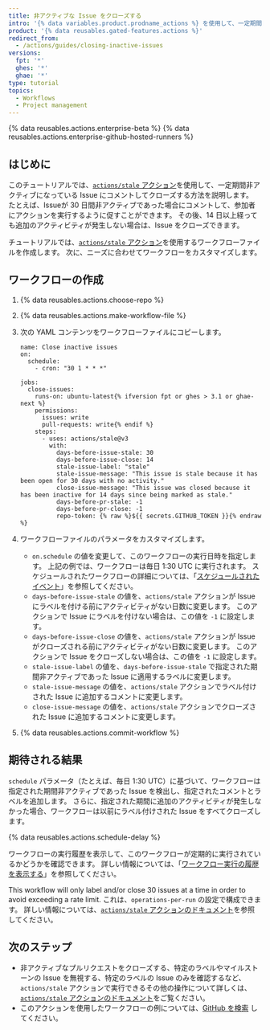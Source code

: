 ```yaml
---
title: 非アクティブな Issue をクローズする
intro: '{% data variables.product.prodname_actions %} を使用して、一定期間、非アクティブであった Issue にコメントしたり、Issue をクローズしたりすることができます。'
product: '{% data reusables.gated-features.actions %}'
redirect_from:
  - /actions/guides/closing-inactive-issues
versions:
  fpt: '*'
  ghes: '*'
  ghae: '*'
type: tutorial
topics:
  - Workflows
  - Project management
---
```


{% data reusables.actions.enterprise-beta %}
{% data reusables.actions.enterprise-github-hosted-runners %}

## はじめに

このチュートリアルでは、[`actions/stale` アクション](https://github.com/marketplace/actions/close-stale-issues)を使用して、一定期間非アクティブになっている Issue にコメントしてクローズする方法を説明します。 たとえば、Issueが 30 日間非アクティブであった場合にコメントして、参加者にアクションを実行するように促すことができます。 その後、14 日以上経っても追加のアクティビティが発生しない場合は、Issue をクローズできます。

チュートリアルでは、[`actions/stale` アクション](https://github.com/marketplace/actions/close-stale-issues)を使用するワークフローファイルを作成します。 次に、ニーズに合わせてワークフローをカスタマイズします。

## ワークフローの作成

1. {% data reusables.actions.choose-repo %}
2. {% data reusables.actions.make-workflow-file %}
3. 次の YAML コンテンツをワークフローファイルにコピーします。

    ```yaml{:copy}
    name: Close inactive issues
    on:
      schedule:
        - cron: "30 1 * * *"

    jobs:
      close-issues:
        runs-on: ubuntu-latest{% ifversion fpt or ghes > 3.1 or ghae-next %}
        permissions:
          issues: write
          pull-requests: write{% endif %}
        steps:
          - uses: actions/stale@v3
            with:
              days-before-issue-stale: 30
              days-before-issue-close: 14
              stale-issue-label: "stale"
              stale-issue-message: "This issue is stale because it has been open for 30 days with no activity."
              close-issue-message: "This issue was closed because it has been inactive for 14 days since being marked as stale."
              days-before-pr-stale: -1
              days-before-pr-close: -1
              repo-token: {% raw %}${{ secrets.GITHUB_TOKEN }}{% endraw %}
    ```

4. ワークフローファイルのパラメータをカスタマイズします。
   - `on.schedule` の値を変更して、このワークフローの実行日時を指定します。 上記の例では、ワークフローは毎日 1:30 UTC に実行されます。 スケジュールされたワークフローの詳細については、「[スケジュールされたイベント](/actions/reference/events-that-trigger-workflows#scheduled-events)」を参照してください。
   - `days-before-issue-stale` の値を、`actions/stale` アクションが Issue にラベルを付ける前にアクティビティがない日数に変更します。 このアクションで Issue にラベルを付けない場合は、この値を `-1` に設定します。
   - `days-before-issue-close` の値を、`actions/stale` アクションが Issue がクローズされる前にアクティビティがない日数に変更します。 このアクションで Issue をクローズしない場合は、この値を `-1` に設定します。
   - `stale-issue-label` の値を、`days-before-issue-stale` で指定された期間非アクティブであった Issue に適用するラベルに変更します。
   - `stale-issue-message` の値を、`actions/stale` アクションでラベル付けされた Issue に追加するコメントに変更します。
   - `close-issue-message` の値を、`actions/stale` アクションでクローズされた Issue に追加するコメントに変更します。
5. {% data reusables.actions.commit-workflow %}

## 期待される結果

`schedule` パラメータ（たとえば、毎日 1:30 UTC）に基づいて、ワークフローは指定された期間非アクティブであった Issue を検出し、指定されたコメントとラベルを追加します。 さらに、指定された期間に追加のアクティビティが発生しなかった場合、ワークフローは以前にラベル付けされた Issue をすべてクローズします。

{% data reusables.actions.schedule-delay %}

ワークフローの実行履歴を表示して、このワークフローが定期的に実行されているかどうかを確認できます。 詳しい情報については、「[ワークフロー実行の履歴を表示する](/actions/managing-workflow-runs/viewing-workflow-run-history)」を参照してください。

This workflow will only label and/or close 30 issues at a time in order to avoid exceeding a rate limit. これは、`operations-per-run` の設定で構成できます。 詳しい情報については、[`actions/stale` アクションのドキュメント](https://github.com/marketplace/actions/close-stale-issues)を参照してください。

## 次のステップ

- 非アクティブなプルリクエストをクローズする、特定のラベルやマイルストーンの Issue を無視する、特定のラベルの Issue のみを確認するなど、`actions/stale` アクションで実行できるその他の操作について詳しくは、[`actions/stale` アクションのドキュメント](https://github.com/marketplace/actions/close-stale-issues)をご覧ください。
- このアクションを使用したワークフローの例については、[GitHub を検索](https://github.com/search?q=%22uses%3A+actions%2Fstale%22&type=code) してください。
